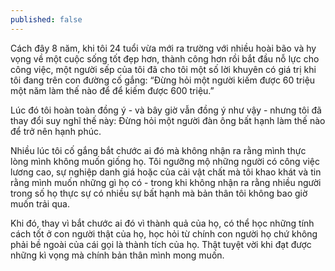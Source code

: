 ```yaml
---
published: false
---
```

Cách đây 8 năm, khi tôi 24 tuổi vừa mới ra trường với nhiều hoài bão và hy vọng về một cuộc sống tốt đẹp hơn, thành công hơn rồi bắt đầu nỗ lực cho công việc, một người sếp của tôi đã cho tôi một số lời khuyên có giá trị khi tôi đang trên con đường cố gắng: “Đừng hỏi một người kiếm được 60 triệu một năm làm thế nào để để kiếm được 600 triệu.”

Lúc đó tôi hoàn toàn đồng ý - và bây giờ vẫn đồng ý như vậy - nhưng tôi đã thay đổi suy nghĩ thế này: Đừng hỏi một người đàn ông bất hạnh làm thế nào để trở nên hạnh phúc.

Nhiều lúc tôi cố gắng bắt chước ai đó mà không nhận ra rằng mình thực lòng mình không muốn giống họ. Tôi ngưỡng mộ những người có công việc lương cao, sự nghiệp danh giá hoặc của cải vật chất mà tôi khao khát và tin rằng mình muốn những gì họ có - trong khi không nhận ra rằng nhiều người trong số họ thực sự có nhiều sự bất hạnh mà bản thân tôi không bao giờ muốn trải qua.

Khi đó, thay vì bắt chước ai đó vì thành quả của họ, có thể học những tính cách tốt ở con người thật của họ, học hỏi từ chính con người họ chứ không phải bề ngoài của cái gọi là thành tích của họ. Thật tuyệt vời khi đạt được những kì vọng mà chính bản thân mình mong muốn.